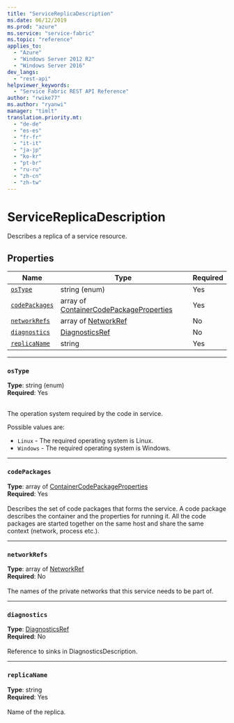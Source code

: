 ```yaml
---
title: "ServiceReplicaDescription"
ms.date: 06/12/2019
ms.prod: "azure"
ms.service: "service-fabric"
ms.topic: "reference"
applies_to: 
  - "Azure"
  - "Windows Server 2012 R2"
  - "Windows Server 2016"
dev_langs: 
  - "rest-api"
helpviewer_keywords: 
  - "Service Fabric REST API Reference"
author: "rwike77"
ms.author: "ryanwi"
manager: "timlt"
translation.priority.mt: 
  - "de-de"
  - "es-es"
  - "fr-fr"
  - "it-it"
  - "ja-jp"
  - "ko-kr"
  - "pt-br"
  - "ru-ru"
  - "zh-cn"
  - "zh-tw"
---
```

# ServiceReplicaDescription

Describes a replica of a service resource.

## Properties
| Name | Type | Required |
| --- | --- | --- |
| [`osType`](#ostype) | string (enum) | Yes |
| [`codePackages`](#codepackages) | array of [ContainerCodePackageProperties](sfclient-model-containercodepackageproperties.md) | Yes |
| [`networkRefs`](#networkrefs) | array of [NetworkRef](sfclient-model-networkref.md) | No |
| [`diagnostics`](#diagnostics) | [DiagnosticsRef](sfclient-model-diagnosticsref.md) | No |
| [`replicaName`](#replicaname) | string | Yes |

____
### `osType`
__Type__: string (enum) <br/>
__Required__: Yes<br/>
<br/>


The operation system required by the code in service.

Possible values are: 

  - `Linux` - The required operating system is Linux.
  - `Windows` - The required operating system is Windows.



____
### `codePackages`
__Type__: array of [ContainerCodePackageProperties](sfclient-model-containercodepackageproperties.md) <br/>
__Required__: Yes<br/>
<br/>
Describes the set of code packages that forms the service. A code package describes the container and the properties for running it. All the code packages are started together on the same host and share the same context (network, process etc.).


____
### `networkRefs`
__Type__: array of [NetworkRef](sfclient-model-networkref.md) <br/>
__Required__: No<br/>
<br/>
The names of the private networks that this service needs to be part of.

____
### `diagnostics`
__Type__: [DiagnosticsRef](sfclient-model-diagnosticsref.md) <br/>
__Required__: No<br/>
<br/>
Reference to sinks in DiagnosticsDescription.

____
### `replicaName`
__Type__: string <br/>
__Required__: Yes<br/>
<br/>
Name of the replica.
